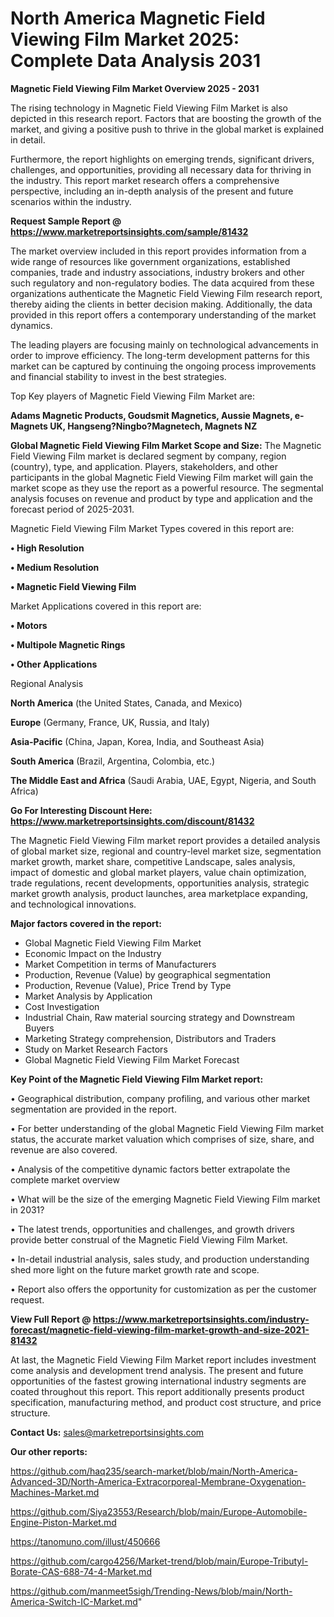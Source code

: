 # North America Magnetic Field Viewing Film Market 2025: Complete Data Analysis 2031

<Strong> Magnetic Field Viewing Film Market Overview 2025 - 2031</strong>

The rising technology in Magnetic Field Viewing Film Market is also depicted in this research report. Factors that are boosting the growth of the market, and giving a positive push to thrive in the global market is explained in detail.

Furthermore, the report highlights on emerging trends, significant drivers, challenges, and opportunities, providing all necessary data for thriving in the industry. This report market research offers a comprehensive perspective, including an in-depth analysis of the present and future scenarios within the industry.

<strong>Request Sample Report @ <a href=https://www.marketreportsinsights.com/sample/81432>https://www.marketreportsinsights.com/sample/81432</a></strong>

The market overview included in this report provides information from a wide range of resources like government organizations, established companies, trade and industry associations, industry brokers and other such regulatory and non-regulatory bodies. The data acquired from these organizations authenticate the Magnetic Field Viewing Film research report, thereby aiding the clients in better decision making. Additionally, the data provided in this report offers a contemporary understanding of the market dynamics.

The leading players are focusing mainly on technological advancements in order to improve efficiency. The long-term development patterns for this market can be captured by continuing the ongoing process improvements and financial stability to invest in the best strategies.

Top Key players of Magnetic Field Viewing Film Market are:

<strong>Adams Magnetic Products, Goudsmit Magnetics, Aussie Magnets, e-Magnets UK, Hangseng?Ningbo?Magnetech, Magnets NZ</strong>

<strong><b>Global Magnetic Field Viewing Film Market Scope and Size:</b></strong>
The Magnetic Field Viewing Film market is declared segment by company, region (country), type, and application. Players, stakeholders, and other participants in the global Magnetic Field Viewing Film market will gain the market scope as they use the report as a powerful resource. The segmental analysis focuses on revenue and product by type and application and the forecast period of 2025-2031.

Magnetic Field Viewing Film Market Types covered in this report are:

<strong>• High Resolution

• Medium Resolution

• Magnetic Field Viewing Film</strong>

Market Applications covered in this report are:

<strong>• Motors

• Multipole Magnetic Rings

• Other Applications</strong> 

Regional Analysis

<strong>North America</strong> (the United States, Canada, and Mexico)

<strong>Europe</strong> (Germany, France, UK, Russia, and Italy)

<strong>Asia-Pacific</strong> (China, Japan, Korea, India, and Southeast Asia)

<strong>South America</strong> (Brazil, Argentina, Colombia, etc.)

<strong>The Middle East and Africa</strong> (Saudi Arabia, UAE, Egypt, Nigeria, and South Africa)

<strong>Go For Interesting Discount Here: <a href=https://www.marketreportsinsights.com/discount/81432>https://www.marketreportsinsights.com/discount/81432</a></strong>

The Magnetic Field Viewing Film market report provides a detailed analysis of global market size, regional and country-level market size, segmentation market growth, market share, competitive Landscape, sales analysis, impact of domestic and global market players, value chain optimization, trade regulations, recent developments, opportunities analysis, strategic market growth analysis, product launches, area marketplace expanding, and technological innovations.

<strong><b>Major factors covered in the report:</b></strong>
<ul>
  <li>Global Magnetic Field Viewing Film Market </li>
  <li>Economic Impact on the Industry</li>
  <li>Market Competition in terms of Manufacturers</li>
  <li>Production, Revenue (Value) by geographical segmentation</li>
  <li>Production, Revenue (Value), Price Trend by Type</li>
  <li>Market Analysis by Application</li>
  <li>Cost Investigation</li>
  <li>Industrial Chain, Raw material sourcing strategy and Downstream Buyers</li>
  <li>Marketing Strategy comprehension, Distributors and Traders</li>
  <li>Study on Market Research Factors</li>
  <li>Global Magnetic Field Viewing Film Market Forecast</li>
</ul>

<strong><b>Key Point of the Magnetic Field Viewing Film Market report:</b></strong>

• Geographical distribution, company profiling, and various other market segmentation are provided in the report.

• For better understanding of the global Magnetic Field Viewing Film market status, the accurate market valuation which comprises of size, share, and revenue are also covered.

• Analysis of the competitive dynamic factors better extrapolate the complete market overview

• What will be the size of the emerging Magnetic Field Viewing Film market in 2031?

• The latest trends, opportunities and challenges, and growth drivers provide better construal of the Magnetic Field Viewing Film Market.

• In-detail industrial analysis, sales study, and production understanding shed more light on the future market growth rate and scope.

• Report also offers the opportunity for customization as per the customer request.

<strong><b>View Full Report @ <a href=https://www.marketreportsinsights.com/industry-forecast/magnetic-field-viewing-film-market-growth-and-size-2021-81432>https://www.marketreportsinsights.com/industry-forecast/magnetic-field-viewing-film-market-growth-and-size-2021-81432</a></b></strong>


At last, the Magnetic Field Viewing Film Market report includes investment come analysis and development trend analysis. The present and future opportunities of the fastest growing international industry segments are coated throughout this report. This report additionally presents product specification, manufacturing method, and product cost structure, and price structure.

<strong>Contact Us:</strong>
sales@marketreportsinsights.com

<strong>Our other reports:</strong>

<a href=https://github.com/haq235/search-market/blob/main/North-America-Advanced-3D/North-America-Extracorporeal-Membrane-Oxygenation-Machines-Market.md>https://github.com/haq235/search-market/blob/main/North-America-Advanced-3D/North-America-Extracorporeal-Membrane-Oxygenation-Machines-Market.md</a>

<a href=https://github.com/Siya23553/Research/blob/main/Europe-Automobile-Engine-Piston-Market.md>https://github.com/Siya23553/Research/blob/main/Europe-Automobile-Engine-Piston-Market.md</a>

<a href=https://tanomuno.com/illust/450666>https://tanomuno.com/illust/450666</a>

<a href=https://github.com/cargo4256/Market-trend/blob/main/Europe-Tributyl-Borate-CAS-688-74-4-Market.md>https://github.com/cargo4256/Market-trend/blob/main/Europe-Tributyl-Borate-CAS-688-74-4-Market.md</a>

<a href=https://github.com/manmeet5sigh/Trending-News/blob/main/North-America-Switch-IC-Market.md>https://github.com/manmeet5sigh/Trending-News/blob/main/North-America-Switch-IC-Market.md</a>"
